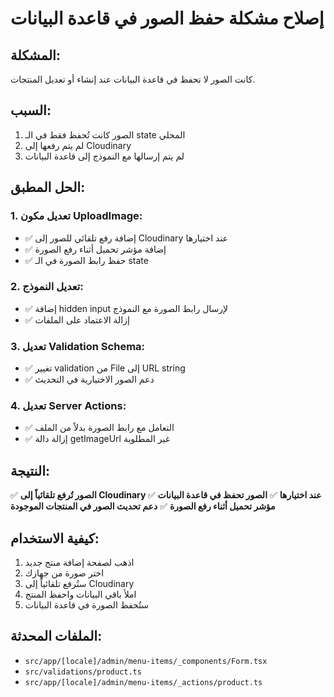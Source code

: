 # إصلاح مشكلة حفظ الصور في قاعدة البيانات

## المشكلة:
كانت الصور لا تحفظ في قاعدة البيانات عند إنشاء أو تعديل المنتجات.

## السبب:
1. الصور كانت تُحفظ فقط في الـ state المحلي
2. لم يتم رفعها إلى Cloudinary
3. لم يتم إرسالها مع النموذج إلى قاعدة البيانات

## الحل المطبق:

### 1. تعديل مكون UploadImage:
- ✅ إضافة رفع تلقائي للصور إلى Cloudinary عند اختيارها
- ✅ إضافة مؤشر تحميل أثناء رفع الصورة
- ✅ حفظ رابط الصورة في الـ state

### 2. تعديل النموذج:
- ✅ إضافة hidden input لإرسال رابط الصورة مع النموذج
- ✅ إزالة الاعتماد على الملفات

### 3. تعديل Validation Schema:
- ✅ تغيير validation من File إلى URL string
- ✅ دعم الصور الاختيارية في التحديث

### 4. تعديل Server Actions:
- ✅ التعامل مع رابط الصورة بدلاً من الملف
- ✅ إزالة دالة getImageUrl غير المطلوبة

## النتيجة:
✅ **الصور تُرفع تلقائياً إلى Cloudinary عند اختيارها**
✅ **الصور تحفظ في قاعدة البيانات**
✅ **مؤشر تحميل أثناء رفع الصورة**
✅ **دعم تحديث الصور في المنتجات الموجودة**

## كيفية الاستخدام:
1. اذهب لصفحة إضافة منتج جديد
2. اختر صورة من جهازك
3. ستُرفع تلقائياً إلى Cloudinary
4. املأ باقي البيانات واحفظ المنتج
5. ستُحفظ الصورة في قاعدة البيانات

## الملفات المحدثة:
- `src/app/[locale]/admin/menu-items/_components/Form.tsx`
- `src/validations/product.ts`
- `src/app/[locale]/admin/menu-items/_actions/product.ts`
